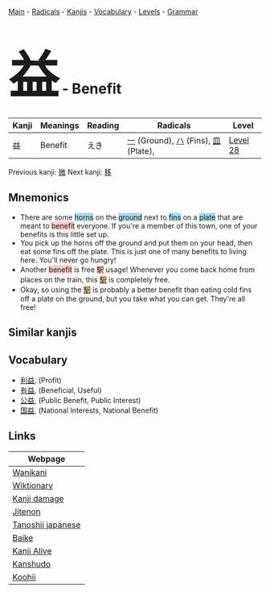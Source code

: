 <style> bigfont {font-size: 100px}</style>
[Main](../README.md) -
[Radicals](../radicals.md) -
[Kanjis](../kanjis.md) -
[Vocabulary](../vocabulary.md) -
[Levels](../levels.md) -
[Grammar](../grammar.md)
# <bigfont> 益</bigfont> - Benefit 

| Kanji | Meanings | Reading | Radicals | Level |
| --- | --- | --- | --- | --- |
| 益 | Benefit | えき | [一](../radicals/一.md) (Ground), [ハ](../radicals/ハ.md) (Fins), [皿](../radicals/皿.md) (Plate),  | [Level 28](../levels/wk_level28.md) |

Previous kanji: [微](微.md) Next kanji: [移](移.md) 

## Mnemonics
 * There are some <span style="background-color:#ADD8E6"> horns</span> on the <span style="background-color:#ADD8E6"> ground</span> next to <span style="background-color:#ADD8E6"> fins</span> on a <span style="background-color:#ADD8E6"> plate</span> that are meant to <span style="background-color:#ffcccb"> benefit</span> everyone. If you're a member of this town, one of your benefits is this little set up.
* You pick up the horns off the ground and put them on your head, then eat some fins off the plate. This is just one of many benefits to living here. You'll never go hungry!
* Another <span style="background-color:#ffcccb"> benefit</span> is free <span style="background-color:#ffcccb"> 駅</span> usage! Whenever you come back home from places on the train, this <span style="background-color:#fed8b1"> [駅](https://jisho.org/search/駅)</span> is completely free.
* Okay, so using the <span style="background-color:#fed8b1"> [駅](https://jisho.org/search/駅)</span> is probably a better benefit than eating cold fins off a plate on the ground, but you take what you can get. They're all free!


## Similar kanjis
 


## Vocabulary
 * [利益](../vocabulary/益.md), (Profit)
* [有益](../vocabulary/益.md), (Beneficial, Useful)
* [公益](../vocabulary/益.md), (Public Benefit, Public Interest)
* [国益](../vocabulary/益.md), (National Interests, National Benefit)



## Links 

| Webpage |
| --- |
| [Wanikani          ](https://www.wanikani.com/kanji/益) |
| [Wiktionary        ](https://en.wiktionary.org/wiki/益) |
| [Kanji damage      ](http://www.kanjidamage.com/kanji/search?utf8=✓&q=益) |
| [Jitenon           ](https://jitenon.com/kanji/益) |
| [Tanoshii japanese ](https://www.tanoshiijapanese.com/dictionary/kanji.cfm?k=益) |
| [Baike             ](https://baike.baidu.com/item/益) |
| [Kanji Alive       ](https://app.kanjialive.com/益) |
| [Kanshudo          ](https://www.kanshudo.com/searchmn?q=益) |
| [Koohii            ](https://kanji.koohii.com/study/kanji/益) |
